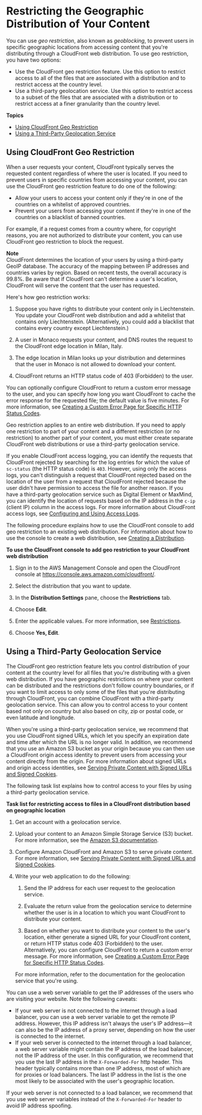 # Restricting the Geographic Distribution of Your Content<a name="georestrictions"></a>

You can use *geo restriction*, also known as *geoblocking*, to prevent users in specific geographic locations from accessing content that you're distributing through a CloudFront web distribution\. To use geo restriction, you have two options:
+ Use the CloudFront geo restriction feature\. Use this option to restrict access to all of the files that are associated with a distribution and to restrict access at the country level\. 
+ Use a third\-party geolocation service\. Use this option to restrict access to a subset of the files that are associated with a distribution or to restrict access at a finer granularity than the country level\.

**Topics**
+ [Using CloudFront Geo Restriction](#georestrictions-cloudfront)
+ [Using a Third\-Party Geolocation Service](#georestrictions-geolocation-service)

## Using CloudFront Geo Restriction<a name="georestrictions-cloudfront"></a>

When a user requests your content, CloudFront typically serves the requested content regardless of where the user is located\. If you need to prevent users in specific countries from accessing your content, you can use the CloudFront geo restriction feature to do one of the following:
+ Allow your users to access your content only if they're in one of the countries on a whitelist of approved countries\. 
+ Prevent your users from accessing your content if they're in one of the countries on a blacklist of banned countries\. 

For example, if a request comes from a country where, for copyright reasons, you are not authorized to distribute your content, you can use CloudFront geo restriction to block the request\.

**Note**  
CloudFront determines the location of your users by using a third\-party GeoIP database\. The accuracy of the mapping between IP addresses and countries varies by region\. Based on recent tests, the overall accuracy is 99\.8%\. Be aware that if CloudFront can't determine a user's location, CloudFront will serve the content that the user has requested\.

Here's how geo restriction works:

1. Suppose you have rights to distribute your content only in Liechtenstein\. You update your CloudFront web distribution and add a whitelist that contains only Liechtenstein\. \(Alternatively, you could add a blacklist that contains every country except Liechtenstein\.\)

1. A user in Monaco requests your content, and DNS routes the request to the CloudFront edge location in Milan, Italy\.

1. The edge location in Milan looks up your distribution and determines that the user in Monaco is not allowed to download your content\.

1. CloudFront returns an HTTP status code of 403 \(Forbidden\) to the user\.

You can optionally configure CloudFront to return a custom error message to the user, and you can specify how long you want CloudFront to cache the error response for the requested file; the default value is five minutes\. For more information, see [Creating a Custom Error Page for Specific HTTP Status Codes](custom-error-pages.md)\.

Geo restriction applies to an entire web distribution\. If you need to apply one restriction to part of your content and a different restriction \(or no restriction\) to another part of your content, you must either create separate CloudFront web distributions or use a third\-party geolocation service\.

If you enable CloudFront access logging, you can identify the requests that CloudFront rejected by searching for the log entries for which the value of `sc-status` \(the HTTP status code\) is `403`\. However, using only the access logs, you can't distinguish a request that CloudFront rejected based on the location of the user from a request that CloudFront rejected because the user didn't have permission to access the file for another reason\. If you have a third\-party geolocation service such as Digital Element or MaxMind, you can identify the location of requests based on the IP address in the `c-ip` \(client IP\) column in the access logs\. For more information about CloudFront access logs, see [Configuring and Using Access Logs](AccessLogs.md)\.

The following procedure explains how to use the CloudFront console to add geo restriction to an existing web distribution\. For information about how to use the console to create a web distribution, see [Creating a Distribution](distribution-web-creating-console.md)\.<a name="restrictions-geo-procedure"></a>

**To use the CloudFront console to add geo restriction to your CloudFront web distribution**

1. Sign in to the AWS Management Console and open the CloudFront console at [https://console\.aws\.amazon\.com/cloudfront/](https://console.aws.amazon.com/cloudfront/)\.

1. Select the distribution that you want to update\.

1. In the **Distribution Settings** pane, choose the **Restrictions** tab\.

1. Choose **Edit**\.

1. Enter the applicable values\. For more information, see [Restrictions](distribution-web-values-specify.md#DownloadDistValuesRestrictions)\.

1. Choose **Yes, Edit**\.

## Using a Third\-Party Geolocation Service<a name="georestrictions-geolocation-service"></a>

The CloudFront geo restriction feature lets you control distribution of your content at the country level for all files that you're distributing with a given web distribution\. If you have geographic restrictions on where your content can be distributed and the restrictions don't follow country boundaries, or if you want to limit access to only some of the files that you're distributing through CloudFront, you can combine CloudFront with a third\-party geolocation service\. This can allow you to control access to your content based not only on country but also based on city, zip or postal code, or even latitude and longitude\.

When you're using a third\-party geolocation service, we recommend that you use CloudFront signed URLs, which let you specify an expiration date and time after which the URL is no longer valid\. In addition, we recommend that you use an Amazon S3 bucket as your origin because you can then use a CloudFront origin access identity to prevent users from accessing your content directly from the origin\. For more information about signed URLs and origin access identities, see [Serving Private Content with Signed URLs and Signed Cookies](PrivateContent.md)\.

The following task list explains how to control access to your files by using a third\-party geolocation service\. 

**Task list for restricting access to files in a CloudFront distribution based on geographic location**

1. Get an account with a geolocation service\.

1. Upload your content to an Amazon Simple Storage Service \(S3\) bucket\. For more information, see the [Amazon S3 documentation](http://aws.amazon.com/documentation/s3/)\. 

1. Configure Amazon CloudFront and Amazon S3 to serve private content\. For more information, see [Serving Private Content with Signed URLs and Signed Cookies](PrivateContent.md)\.

1. Write your web application to do the following:

   1. Send the IP address for each user request to the geolocation service\.

   1. Evaluate the return value from the geolocation service to determine whether the user is in a location to which you want CloudFront to distribute your content\.

   1. Based on whether you want to distribute your content to the user's location, either generate a signed URL for your CloudFront content, or return HTTP status code 403 \(Forbidden\) to the user\. Alternatively, you can configure CloudFront to return a custom error message\. For more information, see [Creating a Custom Error Page for Specific HTTP Status Codes](custom-error-pages.md)\.

   For more information, refer to the documentation for the geolocation service that you're using\.

You can use a web server variable to get the IP addresses of the users who are visiting your website\. Note the following caveats:
+ If your web server is not connected to the internet through a load balancer, you can use a web server variable to get the remote IP address\. However, this IP address isn't always the user's IP address—it can also be the IP address of a proxy server, depending on how the user is connected to the internet\.
+ If your web server is connected to the internet through a load balancer, a web server variable might contain the IP address of the load balancer, not the IP address of the user\. In this configuration, we recommend that you use the last IP address in the `X-Forwarded-For` http header\. This header typically contains more than one IP address, most of which are for proxies or load balancers\. The last IP address in the list is the one most likely to be associated with the user's geographic location\.

If your web server is not connected to a load balancer, we recommend that you use web server variables instead of the `X-Forwarded-For` header to avoid IP address spoofing\. 